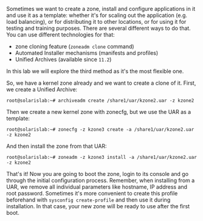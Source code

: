 Sometimes we want to create a zone, install and configure applications
in it and use it as a template: whether it's for scaling out the
application (e.g. load balancing), or for distributing it to other
locations, or for using it for testing and training purposes. There are
several different ways to do that. You can use different technologies
for that:

-   zone cloning feature (`zoneadm clone` command)
-   Automated Installer mechanisms (manifests and profiles)
-   Unified Archives (available since `11.2`)

In this lab we will explore the third method as it's the most flexible one.

So, we have a kernel zone already and we want to create a clone of it.
First, we create a Unified Archive:

``` console
root@solarislab:~# archiveadm create /share1/uar/kzone2.uar -z kzone2
```

Then we create a new kernel zone with zonecfg, but we use the UAR as a
template:

``` console
root@solarislab:~# zonecfg -z kzone3 create -a /share1/uar/kzone2.uar -z kzone2
```

And then install the zone from that UAR:

``` console
root@solarislab:~# zoneadm -z kzone3 install -a /share1/uar/kzone2.uar -z kzone2
```

That's it! Now you are going to boot the zone, login to its console and
go through the initial configuration process. Remember, when installing
from a UAR, we remove all individual parameters like hostname, IP
address and root password. Sometimes it's more convenient to create this
profile beforehand with `sysconfig create-profile` and then use it
during installation. In that case, your new zone will be ready to use
after the first boot.

